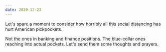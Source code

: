 ```yaml
---
date: 2020-12-23
---
```


Let's spare a moment to consider how horribly all this social distancing has hurt American pickpockets.

Not the ones in banking and finance positions. The blue-collar ones reaching into actual pockets. Let's send them some thoughts and prayers.
